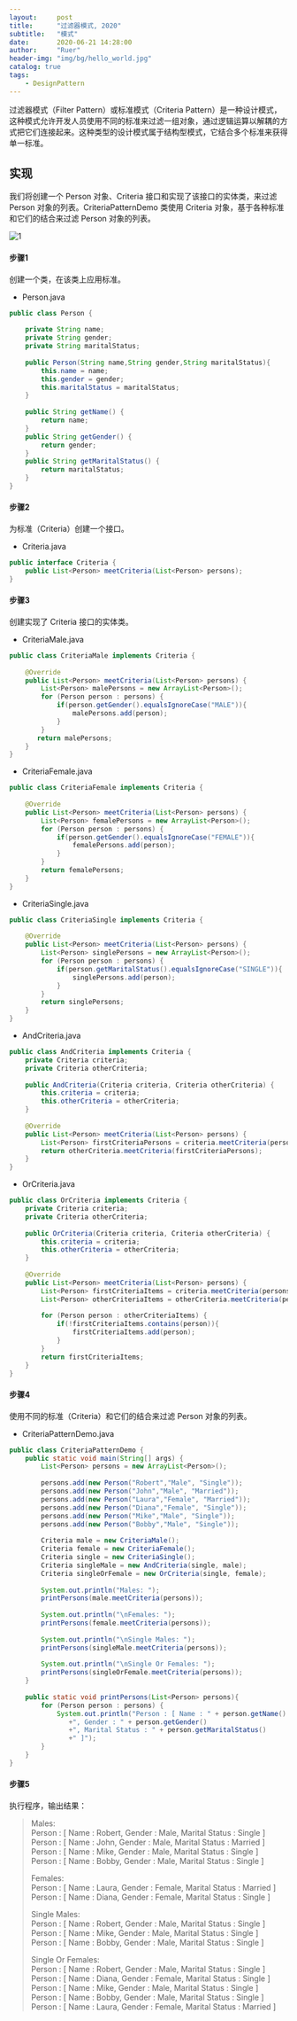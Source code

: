 ```yaml
---
layout:     post
title:      "过滤器模式, 2020"
subtitle:   "模式"
date:       2020-06-21 14:28:00
author:     "Ruer"
header-img: "img/bg/hello_world.jpg"
catalog: true
tags:
    - DesignPattern
---
```


过滤器模式（Filter Pattern）或标准模式（Criteria Pattern）是一种设计模式，这种模式允许开发人员使用不同的标准来过滤一组对象，通过逻辑运算以解耦的方式把它们连接起来。这种类型的设计模式属于结构型模式，它结合多个标准来获得单一标准。

## 实现

我们将创建一个 Person 对象、Criteria 接口和实现了该接口的实体类，来过滤 Person 对象的列表。CriteriaPatternDemo 类使用 Criteria 对象，基于各种标准和它们的结合来过滤 Person 对象的列表。

![1](/img/DesignPattern/过滤器模式UML.png)

#### 步骤1

创建一个类，在该类上应用标准。

* Person.java
```java
public class Person {
   
    private String name;
    private String gender;
    private String maritalStatus;
  
    public Person(String name,String gender,String maritalStatus){
        this.name = name;
        this.gender = gender;
        this.maritalStatus = maritalStatus;    
    }
  
    public String getName() {
        return name;
    }
    public String getGender() {
        return gender;
    }
    public String getMaritalStatus() {
        return maritalStatus;
    }  
}
```

#### 步骤2

为标准（Criteria）创建一个接口。

* Criteria.java
```java
public interface Criteria {
    public List<Person> meetCriteria(List<Person> persons);
}
```

#### 步骤3

创建实现了 Criteria 接口的实体类。

* CriteriaMale.java
```java
public class CriteriaMale implements Criteria {
 
    @Override
    public List<Person> meetCriteria(List<Person> persons) {
        List<Person> malePersons = new ArrayList<Person>(); 
        for (Person person : persons) {
            if(person.getGender().equalsIgnoreCase("MALE")){
                malePersons.add(person);
            }
        }
       return malePersons;
    }
}
```

* CriteriaFemale.java
```java
public class CriteriaFemale implements Criteria {
 
    @Override
    public List<Person> meetCriteria(List<Person> persons) {
        List<Person> femalePersons = new ArrayList<Person>(); 
        for (Person person : persons) {
            if(person.getGender().equalsIgnoreCase("FEMALE")){
                femalePersons.add(person);
            }
        }
        return femalePersons;
    }
}
```

* CriteriaSingle.java
```java
public class CriteriaSingle implements Criteria {
 
    @Override
    public List<Person> meetCriteria(List<Person> persons) {
        List<Person> singlePersons = new ArrayList<Person>(); 
        for (Person person : persons) {
            if(person.getMaritalStatus().equalsIgnoreCase("SINGLE")){
                singlePersons.add(person);
            }
        }
        return singlePersons;
    }
}
```

* AndCriteria.java
```java
public class AndCriteria implements Criteria {
    private Criteria criteria;
    private Criteria otherCriteria;
  
    public AndCriteria(Criteria criteria, Criteria otherCriteria) {
        this.criteria = criteria;
        this.otherCriteria = otherCriteria; 
    }
  
    @Override
    public List<Person> meetCriteria(List<Person> persons) {
        List<Person> firstCriteriaPersons = criteria.meetCriteria(persons);     
        return otherCriteria.meetCriteria(firstCriteriaPersons);
    }
}
```

* OrCriteria.java
```java
public class OrCriteria implements Criteria {
    private Criteria criteria;
    private Criteria otherCriteria;
  
    public OrCriteria(Criteria criteria, Criteria otherCriteria) {
        this.criteria = criteria;
        this.otherCriteria = otherCriteria; 
    }
  
    @Override
    public List<Person> meetCriteria(List<Person> persons) {
        List<Person> firstCriteriaItems = criteria.meetCriteria(persons);
        List<Person> otherCriteriaItems = otherCriteria.meetCriteria(persons);
  
        for (Person person : otherCriteriaItems) {
            if(!firstCriteriaItems.contains(person)){
                firstCriteriaItems.add(person);
            }
        }  
        return firstCriteriaItems;
    }
}
```

#### 步骤4

使用不同的标准（Criteria）和它们的结合来过滤 Person 对象的列表。

* CriteriaPatternDemo.java
```java
public class CriteriaPatternDemo {
    public static void main(String[] args) {
        List<Person> persons = new ArrayList<Person>();
   
        persons.add(new Person("Robert","Male", "Single"));
        persons.add(new Person("John","Male", "Married"));
        persons.add(new Person("Laura","Female", "Married"));
        persons.add(new Person("Diana","Female", "Single"));
        persons.add(new Person("Mike","Male", "Single"));
        persons.add(new Person("Bobby","Male", "Single"));
   
        Criteria male = new CriteriaMale();
        Criteria female = new CriteriaFemale();
        Criteria single = new CriteriaSingle();
        Criteria singleMale = new AndCriteria(single, male);
        Criteria singleOrFemale = new OrCriteria(single, female);
   
        System.out.println("Males: ");
        printPersons(male.meetCriteria(persons));
   
        System.out.println("\nFemales: ");
        printPersons(female.meetCriteria(persons));
   
        System.out.println("\nSingle Males: ");
        printPersons(singleMale.meetCriteria(persons));
   
        System.out.println("\nSingle Or Females: ");
        printPersons(singleOrFemale.meetCriteria(persons));
    }
   
    public static void printPersons(List<Person> persons){
        for (Person person : persons) {
            System.out.println("Person : [ Name : " + person.getName() 
               +", Gender : " + person.getGender() 
               +", Marital Status : " + person.getMaritalStatus()
               +" ]");
        }
    }      
}
```

#### 步骤5

执行程序，输出结果：

> Males:   
> Person : [ Name : Robert, Gender : Male, Marital Status : Single ]  
> Person : [ Name : John, Gender : Male, Marital Status : Married ]  
> Person : [ Name : Mike, Gender : Male, Marital Status : Single ]  
> Person : [ Name : Bobby, Gender : Male, Marital Status : Single ]  
>   
> Females:   
> Person : [ Name : Laura, Gender : Female, Marital Status : Married ]  
> Person : [ Name : Diana, Gender : Female, Marital Status : Single ]  
>   
> Single Males:   
> Person : [ Name : Robert, Gender : Male, Marital Status : Single ]  
> Person : [ Name : Mike, Gender : Male, Marital Status : Single ]  
> Person : [ Name : Bobby, Gender : Male, Marital Status : Single ]  
>   
> Single Or Females:   
> Person : [ Name : Robert, Gender : Male, Marital Status : Single ]  
> Person : [ Name : Diana, Gender : Female, Marital Status : Single ]  
> Person : [ Name : Mike, Gender : Male, Marital Status : Single ]  
> Person : [ Name : Bobby, Gender : Male, Marital Status : Single ]  
> Person : [ Name : Laura, Gender : Female, Marital Status : Married ]  
